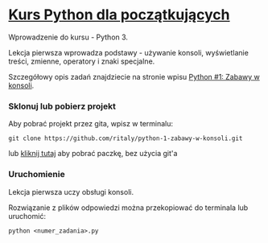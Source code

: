 # [Kurs Python dla początkujących](https://www.flynerd.pl/tag/python-kurs)

Wprowadzenie do kursu - Python 3.

Lekcja pierwsza wprowadza podstawy - używanie konsoli, wyświetlanie treści, zmienne, operatory i znaki specjalne.

Szczegółowy opis zadań znajdziecie na stronie wpisu [Python #1: Zabawy w konsoli](https://www.flynerd.pl/2017/01/python-1-zabawy-w-konsoli.html).


### Sklonuj lub pobierz projekt

Aby pobrać projekt przez gita, wpisz w terminalu:

```
git clone https://github.com/ritaly/python-1-zabawy-w-konsoli.git
```

lub [kliknij tutaj](https://github.com/ritaly/python-1-zabawy-w-konsoli/archive/master.zip) aby pobrać paczkę, bez użycia git'a


### Uruchomienie

Lekcja pierwsza uczy obsługi konsoli.

Rozwiązanie z plików odpowiedzi można przekopiować do terminala lub uruchomić:
```
python <numer_zadania>.py
```